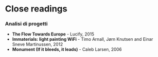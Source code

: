 # Close readings
### Analisi di progetti
* **The Flow Towards Europe** - Lucify, 2015
* **Immaterials: light painting WiFi** - Timo Arnall, Jørn Knutsen and Einar Sneve Martinussen, 2012
* **Monument (If it bleeds, it leads)** - Caleb Larsen, 2006
